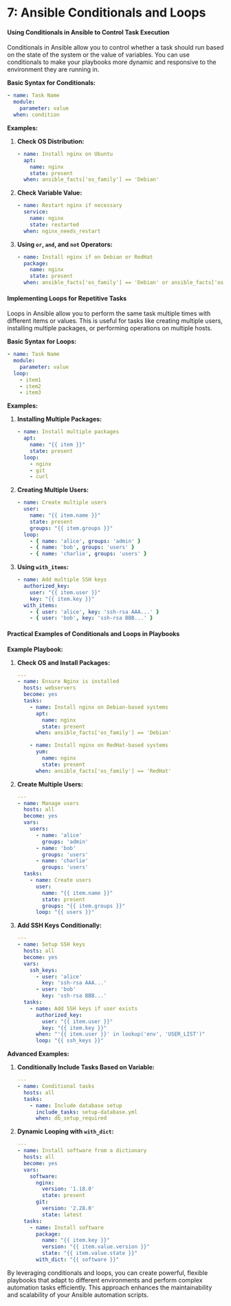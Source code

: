 <h1> 7: Ansible Conditionals and Loops</h1>

#### Using Conditionals in Ansible to Control Task Execution

Conditionals in Ansible allow you to control whether a task should run based on the state of the system or the value of variables. You can use conditionals to make your playbooks more dynamic and responsive to the environment they are running in.

**Basic Syntax for Conditionals:**
```yaml
- name: Task Name
  module:
    parameter: value
  when: condition
```

**Examples:**

1. **Check OS Distribution:**
   ```yaml
   - name: Install nginx on Ubuntu
     apt:
       name: nginx
       state: present
     when: ansible_facts['os_family'] == 'Debian'
   ```

2. **Check Variable Value:**
   ```yaml
   - name: Restart nginx if necessary
     service:
       name: nginx
       state: restarted
     when: nginx_needs_restart
   ```

3. **Using `or`, `and`, and `not` Operators:**
   ```yaml
   - name: Install nginx if on Debian or RedHat
     package:
       name: nginx
       state: present
     when: ansible_facts['os_family'] == 'Debian' or ansible_facts['os_family'] == 'RedHat'
   ```

#### Implementing Loops for Repetitive Tasks

Loops in Ansible allow you to perform the same task multiple times with different items or values. This is useful for tasks like creating multiple users, installing multiple packages, or performing operations on multiple hosts.

**Basic Syntax for Loops:**
```yaml
- name: Task Name
  module:
    parameter: value
  loop:
    - item1
    - item2
    - item3
```

**Examples:**

1. **Installing Multiple Packages:**
   ```yaml
   - name: Install multiple packages
     apt:
       name: "{{ item }}"
       state: present
     loop:
       - nginx
       - git
       - curl
   ```

2. **Creating Multiple Users:**
   ```yaml
   - name: Create multiple users
     user:
       name: "{{ item.name }}"
       state: present
       groups: "{{ item.groups }}"
     loop:
       - { name: 'alice', groups: 'admin' }
       - { name: 'bob', groups: 'users' }
       - { name: 'charlie', groups: 'users' }
   ```

3. **Using `with_items`:**
   ```yaml
   - name: Add multiple SSH keys
     authorized_key:
       user: "{{ item.user }}"
       key: "{{ item.key }}"
     with_items:
       - { user: 'alice', key: 'ssh-rsa AAA...' }
       - { user: 'bob', key: 'ssh-rsa BBB...' }
   ```

#### Practical Examples of Conditionals and Loops in Playbooks

**Example Playbook:**

1. **Check OS and Install Packages:**
   ```yaml
   ---
   - name: Ensure Nginx is installed
     hosts: webservers
     become: yes
     tasks:
       - name: Install nginx on Debian-based systems
         apt:
           name: nginx
           state: present
         when: ansible_facts['os_family'] == 'Debian'

       - name: Install nginx on RedHat-based systems
         yum:
           name: nginx
           state: present
         when: ansible_facts['os_family'] == 'RedHat'
   ```

2. **Create Multiple Users:**
   ```yaml
   ---
   - name: Manage users
     hosts: all
     become: yes
     vars:
       users:
         - name: 'alice'
           groups: 'admin'
         - name: 'bob'
           groups: 'users'
         - name: 'charlie'
           groups: 'users'
     tasks:
       - name: Create users
         user:
           name: "{{ item.name }}"
           state: present
           groups: "{{ item.groups }}"
         loop: "{{ users }}"
   ```

3. **Add SSH Keys Conditionally:**
   ```yaml
   ---
   - name: Setup SSH keys
     hosts: all
     become: yes
     vars:
       ssh_keys:
         - user: 'alice'
           key: 'ssh-rsa AAA...'
         - user: 'bob'
           key: 'ssh-rsa BBB...'
     tasks:
       - name: Add SSH keys if user exists
         authorized_key:
           user: "{{ item.user }}"
           key: "{{ item.key }}"
         when: "'{{ item.user }}' in lookup('env', 'USER_LIST')"
         loop: "{{ ssh_keys }}"
   ```

**Advanced Examples:**

1. **Conditionally Include Tasks Based on Variable:**
   ```yaml
   ---
   - name: Conditional tasks
     hosts: all
     tasks:
       - name: Include database setup
         include_tasks: setup-database.yml
         when: db_setup_required
   ```

2. **Dynamic Looping with `with_dict`:**
   ```yaml
   ---
   - name: Install software from a dictionary
     hosts: all
     become: yes
     vars:
       software:
         nginx:
           version: '1.18.0'
           state: present
         git:
           version: '2.28.0'
           state: latest
     tasks:
       - name: Install software
         package:
           name: "{{ item.key }}"
           version: "{{ item.value.version }}"
           state: "{{ item.value.state }}"
         with_dict: "{{ software }}"
   ```

By leveraging conditionals and loops, you can create powerful, flexible playbooks that adapt to different environments and perform complex automation tasks efficiently. This approach enhances the maintainability and scalability of your Ansible automation scripts.
